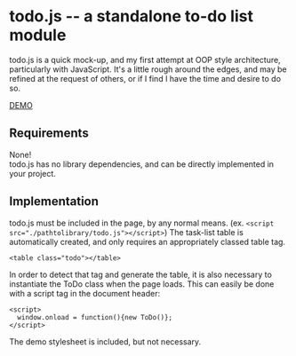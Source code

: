 todo.js -- a standalone to-do list module
=======
todo.js is a quick mock-up, and my first attempt at OOP style architecture, particularly with JavaScript.
It's a little rough around the edges, and may be refined at the request of others, or if I find I have the time and desire to do so.


[DEMO](http://j-srv.net/todo.html)

Requirements
-------
None!<br />
todo.js has no library dependencies, and can be directly implemented in your project.

Implementation
-------
todo.js must be included in the page, by any normal means.
(ex. ```<script src="./pathtolibrary/todo.js"></script>```)
The task-list table is automatically created, and only requires an appropriately classed table tag.

```<table class="todo"></table>```

In order to detect that tag and generate the table, it is also necessary to instantiate the ToDo class when the page loads.
This can easily be done with a script tag in the document header:
```
<script>
  window.onload = function(){new ToDo()};
</script>
```

The demo stylesheet is included, but not necessary.
